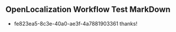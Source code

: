 ## OpenLocalization Workflow Test MarkDown
* fe823ea5-8c3e-40a0-ae3f-4a7881903361 thanks!

<!--HONumber=Aug16_HO4-->


